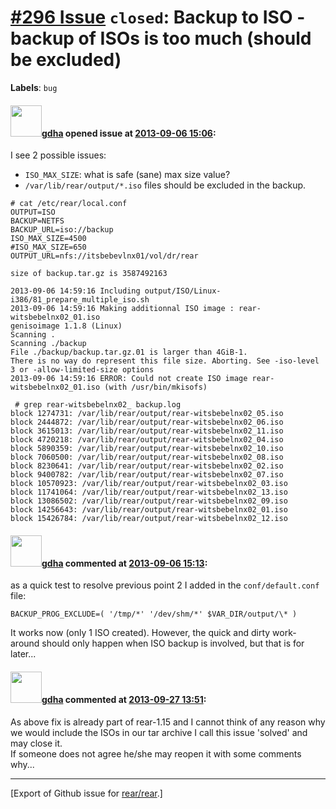 [\#296 Issue](https://github.com/rear/rear/issues/296) `closed`: Backup to ISO - backup of ISOs is too much (should be excluded)
================================================================================================================================

**Labels**: `bug`

#### <img src="https://avatars.githubusercontent.com/u/888633?u=cdaeb31efcc0048d3619651aa18dd4b76e636b21&v=4" width="50">[gdha](https://github.com/gdha) opened issue at [2013-09-06 15:06](https://github.com/rear/rear/issues/296):

I see 2 possible issues:

-   `ISO_MAX_SIZE`: what is safe (sane) max size value?
-   `/var/lib/rear/output/*.iso` files should be excluded in the backup.

<!-- -->

    # cat /etc/rear/local.conf
    OUTPUT=ISO
    BACKUP=NETFS
    BACKUP_URL=iso://backup
    ISO_MAX_SIZE=4500
    #ISO_MAX_SIZE=650
    OUTPUT_URL=nfs://itsbebevlnx01/vol/dr/rear

    size of backup.tar.gz is 3587492163

    2013-09-06 14:59:16 Including output/ISO/Linux-i386/81_prepare_multiple_iso.sh
    2013-09-06 14:59:16 Making additionnal ISO image : rear-witsbebelnx02_01.iso
    genisoimage 1.1.8 (Linux)
    Scanning .
    Scanning ./backup
    File ./backup/backup.tar.gz.01 is larger than 4GiB-1.
    There is no way do represent this file size. Aborting. See -iso-level 3 or -allow-limited-size options
    2013-09-06 14:59:16 ERROR: Could not create ISO image rear-witsbebelnx02_01.iso (with /usr/bin/mkisofs)

     # grep rear-witsbebelnx02_ backup.log
    block 1274731: /var/lib/rear/output/rear-witsbebelnx02_05.iso
    block 2444872: /var/lib/rear/output/rear-witsbebelnx02_06.iso
    block 3615013: /var/lib/rear/output/rear-witsbebelnx02_11.iso
    block 4720218: /var/lib/rear/output/rear-witsbebelnx02_04.iso
    block 5890359: /var/lib/rear/output/rear-witsbebelnx02_10.iso
    block 7060500: /var/lib/rear/output/rear-witsbebelnx02_08.iso
    block 8230641: /var/lib/rear/output/rear-witsbebelnx02_02.iso
    block 9400782: /var/lib/rear/output/rear-witsbebelnx02_07.iso
    block 10570923: /var/lib/rear/output/rear-witsbebelnx02_03.iso
    block 11741064: /var/lib/rear/output/rear-witsbebelnx02_13.iso
    block 13086502: /var/lib/rear/output/rear-witsbebelnx02_09.iso
    block 14256643: /var/lib/rear/output/rear-witsbebelnx02_01.iso
    block 15426784: /var/lib/rear/output/rear-witsbebelnx02_12.iso

#### <img src="https://avatars.githubusercontent.com/u/888633?u=cdaeb31efcc0048d3619651aa18dd4b76e636b21&v=4" width="50">[gdha](https://github.com/gdha) commented at [2013-09-06 15:13](https://github.com/rear/rear/issues/296#issuecomment-23946822):

as a quick test to resolve previous point 2 I added in the
`conf/default.conf` file:

    BACKUP_PROG_EXCLUDE=( '/tmp/*' '/dev/shm/*' $VAR_DIR/output/\* )

It works now (only 1 ISO created). However, the quick and dirty
work-around should only happen when ISO backup is involved, but that is
for later...

#### <img src="https://avatars.githubusercontent.com/u/888633?u=cdaeb31efcc0048d3619651aa18dd4b76e636b21&v=4" width="50">[gdha](https://github.com/gdha) commented at [2013-09-27 13:51](https://github.com/rear/rear/issues/296#issuecomment-25246272):

As above fix is already part of rear-1.15 and I cannot think of any
reason why we would include the ISOs in our tar archive I call this
issue 'solved' and may close it.  
If someone does not agree he/she may reopen it with some comments why...

------------------------------------------------------------------------

\[Export of Github issue for
[rear/rear](https://github.com/rear/rear).\]
